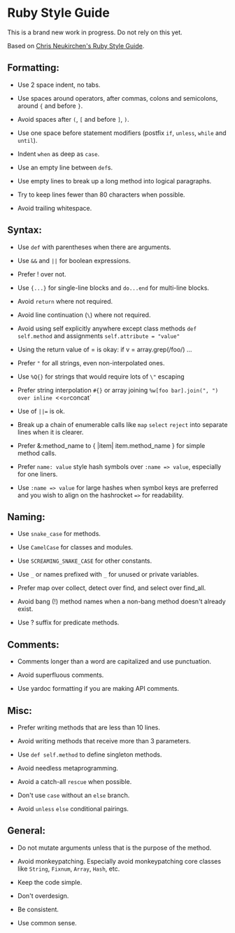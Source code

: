 # Ruby Style Guide

This is a brand new work in progress.  Do not rely on this yet.

Based on [Chris Neukirchen's Ruby Style
Guide](http://github.com/chneukirchen/styleguide/).

## Formatting:

* Use 2 space indent, no tabs.

* Use spaces around operators, after commas, colons and semicolons,
  around `{` and before `}`.

* Avoid spaces after `(`, `[` and before `]`, `)`.

* Use one space before statement modifiers (postfix
  `if`, `unless`, `while` and `until`).

* Indent `when` as deep as `case`.

* Use an empty line between `def`s.

* Use empty lines to break up a long method into logical paragraphs.

* Try to keep lines fewer than 80 characters when possible.

* Avoid trailing whitespace.


## Syntax:

* Use `def` with parentheses when there are arguments.

* Use `&&` and `||` for boolean expressions.

* Prefer ! over not.

* Use `{...}` for single-line blocks and `do...end` for multi-line blocks.

* Avoid `return` where not required.

* Avoid line continuation (`\`) where not required.

* Avoid using self explicitly anywhere except class methods `def self.method`
  and assignments `self.attribute = "value"`

* Using the return value of = is okay: if v = array.grep(/foo/) ...

* Prefer `"` for all strings, even non-interpolated ones.

* Use `%Q{}` for strings that would require lots of `\"` escaping

* Prefer string interpolation `#{}` or array joining `%w[foo bar].join(", ")
  over inline `<<` or `concat`

* Use of `||=` is ok.

* Break up a chain of enumerable calls like `map` `select` `reject` into
  separate lines when it is clearer.

* Prefer &:method_name to { |item| item.method_name } for simple method calls.

* Prefer `name: value` style hash symbols over `:name => value`, especially for
  one liners.

* Use `:name => value` for large hashes when symbol keys are preferred and
  you wish to align on the hashrocket `=>` for readability.


## Naming:

* Use `snake_case` for methods.

* Use `CamelCase` for classes and modules.

* Use `SCREAMING_SNAKE_CASE` for other constants.

* Use `_` or names prefixed with `_` for unused or private variables.

* Prefer map over collect, detect over find, and select over find_all.

* Avoid bang (!) method names when a non-bang method doesn't already exist.

* Use ? suffix for predicate methods.

## Comments:

* Comments longer than a word are capitalized and use punctuation.

* Avoid superfluous comments.

* Use yardoc formatting if you are making API comments.

## Misc:

* Prefer writing methods that are less than 10 lines.

* Avoid writing methods that receive more than 3 parameters.

* Use `def self.method` to define singleton methods.

* Avoid needless metaprogramming.

* Avoid a catch-all `rescue` when possible.

* Don't use `case` without an `else` branch.

* Avoid `unless` `else` conditional pairings.

## General:

* Do not mutate arguments unless that is the purpose of the method.

* Avoid monkeypatching. Especially avoid monkeypatching core classes like `String`,
  `Fixnum`, `Array`, `Hash`, etc.

* Keep the code simple.

* Don't overdesign.

* Be consistent.

* Use common sense.
